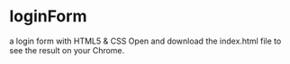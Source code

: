 # loginForm
a login form with HTML5 &amp; CSS
Open and download the index.html file to see the result on your Chrome.
